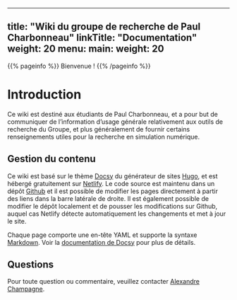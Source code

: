 
---
title: "Wiki du groupe de recherche de Paul Charbonneau"
linkTitle: "Documentation"
weight: 20
menu:
  main:
    weight: 20
---

{{% pageinfo %}}
Bienvenue !
{{% /pageinfo %}}

# Introduction

Ce wiki est destiné aux étudiants de Paul Charbonneau, et a pour but de communiquer de l’information d’usage générale relativement aux outils de recherche du Groupe, et plus généralement de fournir certains renseignements utiles pour la recherche en simulation numérique.

## Gestion du contenu

Ce wiki est basé sur le thème [Docsy](https://www.docsy.dev) du générateur de sites [Hugo](https://gohugo.io), et est hébergé gratuitement sur [Netlify](https://www.netlify.com). Le code source est maintenu dans un dépôt [Github](https://github.com) et il est possible de modifier les pages directement à partir des liens dans la barre latérale de droite. Il est également possible de modifier le dépôt localement et de pousser les modifications sur Github, auquel cas Netlify détecte automatiquement les changements et met à jour le site.

Chaque page comporte une en-tête YAML et supporte la syntaxe [Markdown](https://www.markdownguide.org). Voir la [documentation de Docsy](https://www.docsy.dev/docs/) pour plus de détails.

## Questions

Pour toute question ou commentaire, veuillez contacter [Alexandre Champagne](mailto:alexandre.champagne-ruel@umontreal.ca).